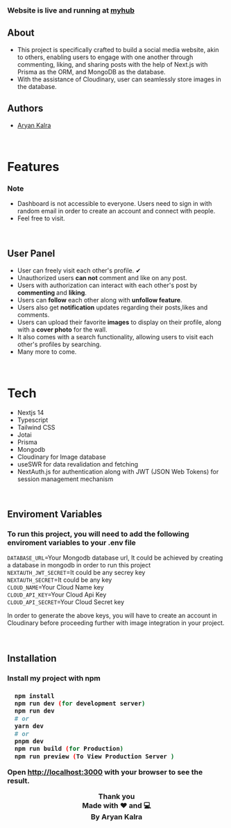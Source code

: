 <h3>Website is live and running at  <a href="https://myhub-fullstack-ytx-git-main-a-ryan-kalra.vercel.app/">myhub</a>
</h3>

<h2>About</h2>
<ul>
<li>This project is specifically crafted to build a social media website, akin to others, enabling users to engage with one another through commenting, liking, and sharing posts with the help of Next.js with Prisma as the ORM, and MongoDB as the database.</li>
<li>With the assistance of Cloudinary, user can seamlessly store images in the database.</li>
</ul>

<h2>Authors</h2>
<ul>
<li><a href="https://github.com/A-ryan-Kalra">Aryan Kalra</a></li>
</ul>
</br>

<h1>Features</h1>

<h3>Note</h3>
<ul>
<li>Dashboard is not accessible to everyone. Users need to sign in with random email in order to create an account and connect with people. </li>
<li>Feel free to visit.</li>
</ul>
</br>

 <h2>User Panel</h2>
  <ul>
  <li>User can freely visit each other's profile. ✔</li>
  <li>Unauthorized users <strong>can not</strong> comment and like on any post.</li>
  <li>Users with authorization can interact with each other's post by <strong>commenting </strong>and <strong>liking</strong>.</li>
  <li>Users can <strong>follow</strong> each other along with <strong>unfollow feature</strong>. </li>
  <li>Users also get <strong>notification</strong> updates regarding their posts,likes and comments. </li>
  <li>Users can upload their favorite <strong>images</strong> to display on their profile, along with a <strong>cover photo</strong> for the wall.</li>
  <li>It also comes with a search functionality, allowing users to visit each other's profiles by searching.</li>
  <li>Many more to come.</li>
  </ul>
</br>

<h1>Tech</h1>
<ul>
<li>Nextjs 14</li>
<li>Typescript</li>
<li>Tailwind CSS</li>
<li>Jotai</li>
<li>Prisma</li>
<li>Mongodb</li>
<li>Cloudinary for Image database</li>
<li>useSWR for data revalidation and fetching</li>
<li>NextAuth.js for authentication along with JWT (JSON Web Tokens) for session management mechanism</li>
</ul>

</br>
<h2>Enviroment Variables</h2>
<h3>To run this project, you will need to add the following enviroment variables to your .env file</h3>

<code>DATABASE_URL</code>=Your Mongodb database url, It could be achieved by creating a database in mongodb in order to run this project
</br>
<code>NEXTAUTH_JWT_SECRET</code>=It could be any secrey key
</br>
<code>NEXTAUTH_SECRET</code>=It could be any key
</br>
<code>CLOUD_NAME</code>=Your Cloud Name key
</br>
<code>CLOUD_API_KEY</code>=Your Cloud Api Key
</br>
<code>CLOUD_API_SECRET</code>=Your Cloud Secret key

In order to generate the above keys, you will have to create an account in Cloudinary before proceeding further with image integration in your project.

</br>

<h2>Installation</h2>
<h3>Install my project with npm<h3>

```bash
  npm install
  npm run dev (for development server)
  npm run dev
  # or
  yarn dev
  # or
  pnpm dev
  npm run build (for Production)
  npm run preview (To View Production Server )

```

Open <a href='http://localhost:3000'>http://localhost:3000</a> with your browser to see the result.

<div align="center">

Thank you\
Made with ❤️ and 💻\
By Aryan Kalra

</div>
